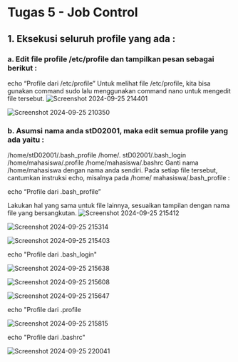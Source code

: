 # Tugas 5 - Job Control

## 1. Eksekusi seluruh profile yang ada :
### a. Edit file profile /etc/profile dan tampilkan pesan sebagai berikut :
 echo “Profile dari /etc/profile”
 Untuk melihat file /etc/profile, kita bisa gunakan command sudo lalu menggunakan command nano untuk mengedit file tersebut.
![Screenshot 2024-09-25 214401](https://github.com/user-attachments/assets/1007e5cb-d346-463f-bef9-ed3d9422f7f7)

![Screenshot 2024-09-25 210350](https://github.com/user-attachments/assets/c10cebf2-a0cd-4f2b-8ede-347d167066e9)



### b.  Asumsi nama anda stD02001, maka edit semua profile yang ada yaitu :
/home/stD02001/.bash_profile /home/. stD02001/.bash_login /home/mahasiswa/.profile /home/mahasiswa/.bashrc
Ganti nama /home/mahasiswa dengan nama anda sendiri. Pada setiap file tersebut, cantumkan instruksi echo, misalnya pada /home/ mahasiswa/.bash_profile :

echo “Profile dari .bash_profile”

Lakukan hal yang sama untuk file lainnya, sesuaikan tampilan dengan nama file yang bersangkutan.
![Screenshot 2024-09-25 215412](https://github.com/user-attachments/assets/fd621bda-48c6-4755-9d2a-dd19cfe846a0)

![Screenshot 2024-09-25 215314](https://github.com/user-attachments/assets/e40f535a-e4a4-4e5e-96ed-f6610acedcc6)

![Screenshot 2024-09-25 215403](https://github.com/user-attachments/assets/d923d227-feba-4c07-b299-1eab5a658605)

echo "Profile dari .bash_login"

![Screenshot 2024-09-25 215638](https://github.com/user-attachments/assets/5293d877-cf2e-4fe8-ac99-20db72a7e633)

![Screenshot 2024-09-25 215608](https://github.com/user-attachments/assets/6e462036-f46d-4858-a8ce-54830d875cba)

![Screenshot 2024-09-25 215647](https://github.com/user-attachments/assets/13cc243e-7b7d-4cb1-b5b5-5633d968413c)

echo "Profile dari .profile

![Screenshot 2024-09-25 215815](https://github.com/user-attachments/assets/3bf51a02-1ffe-46af-b78d-faa8ff6e9d17)

echo "Profile dari .bashrc"

![Screenshot 2024-09-25 220041](https://github.com/user-attachments/assets/dc567e99-13a9-430c-b837-cd2b8c7a9ff2)




